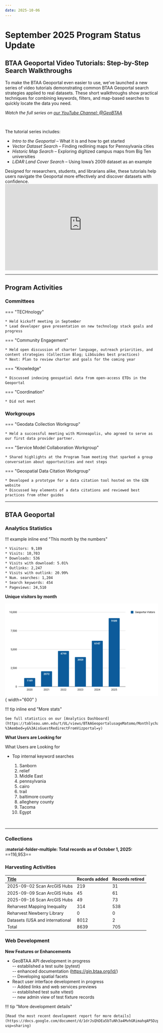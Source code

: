 ```yaml
---
date: 2025-10-06
---
```


# September 2025 Program Status Update

## BTAA Geoportal Video Tutorials: Step-by-Step Search Walkthroughs

To make the BTAA Geoportal even easier to use, we’ve launched a new series of video tutorials demonstrating common BTAA Geoportal search strategies applied to real datasets. These short walkthroughs show practical techniques for combining keywords, filters, and map-based searches to quickly locate the data you need.

_Watch the full series on [our YouTube Channel: @GeoBTAA](https://www.youtube.com/watch?v=RbFjvVNI4-M&list=PLNMgmHMZCEbc-QJZP12rKa1YtFjgD-7Vh)_ 
<!-- more --><br />
The tutorial series includes:<br />
<ul>
<li><em>Intro to the Geoportal</em> – What it is and how to get started</li>
<li><em>Vector Dataset Search</em> – Finding redlining maps for Pennsylvania cities</li>
<li><em>Historic Map Search</em> – Exploring digitized campus maps from Big Ten universities</li>
<li><em>LiDAR Land Cover Search</em> – Using Iowa’s 2009 dataset as an example</li></ul>
 <!-- more -->
Designed for researchers, students, and librarians alike, these tutorials help users navigate the Geoportal more effectively and discover datasets with confidence.
<!-- Responsive YouTube embed -->
<div style="max-width: 550px; margin: 0 auto; align=left;">
  <div style="position: relative; width: 100%; aspect-ratio: 16 / 9;">
    <iframe
      src="https://www.youtube-nocookie.com/embed/RbFjvVNI4-M?modestbranding=1&rel=0&cc_load_policy=1"
      title="Descriptive title of this video"
      style="position:absolute; inset:0; width:100%; height:100%; border:0;"
      allow="accelerometer; autoplay; clipboard-write; encrypted-media; gyroscope; picture-in-picture; web-share"
      loading="lazy"
      allowfullscreen>
    </iframe>
  </div>
</div>

<hr>

## Program Activities

### Committees

<div class="grid" markdown>


=== "TECHnology"

	* Held kickoff meeting in September
	* Lead developer gave presentation on new technology stack goals and progress

=== "Community Engagement"

	* Held open discussion of charter language, outreach priorities, and content strategies (Collection Blog; LibGuides best practices)
	* Next: Plan to review charter and goals for the coming year

=== "Knowledge"

	* Discussed indexing geospatial data from open-access ETDs in the Geoportal

=== "Coordination"

	* Did not meet


</div>

### Workgroups

<div class="grid" markdown>


=== "Geodata Collection Workgroup"

	* Held a successful meeting with Minneapolis, who agreed to serve as our first data provider partner.

=== "Service Model Collaboration Workgroup"

	* Shared highlights at the Program Team meeting that sparked a group conversation about opportunities and next steps

=== "Geospatial Data Citation Workgroup"

	* Developed a prototype for a data citation tool hosted on the GIN website
	* Discussed key elements of a data citations and reviewed best practices from other guides

	
</div>
<hr>


## BTAA Geoportal 

### Analytics Statistics

!!! example inline end "This month by the numbers"

	* Visitors: 9,189
	* Visits: 10,703
	* Downloads: 536
	* Visits with download: 5.01%
	* Outlinks: 2,247
	* Visits with outlink: 20.99%
	* Num. searches: 1,204
	* Search keywords: 454
	* Pageviews: 24,510


**Unique visitors by month**

![](img/2025-09-monthly-users.png){ width="600" }


!!! tip inline end "More stats"

    See full statistics on our [Analytics Dashboard](https://tableau.umn.edu/t/UL/views/BTAAGeoportalusageMatomo/Monthlycharts?%3Aembed=y&%3AisGuestRedirectFromVizportal=y)


**What Users are Looking for**

<div class="grid cards" markdown>

What Users are Looking for

-   Top internal keyword searches

	1. Sanborn
	1. relief
	1. Middle East
	1. pennsylvania
	1. cairo
	1. trail
	1. baltimore county
	1. allegheny county
	1. Tacoma
	1. Egypt


</div>

<br clear="left"/>

---

### Collections

**:material-folder-multiple: Total records as of October 1, 2025:** ==116,953== 

### Harvesting Activities

| [Title](http://URL) | Records added | Records retired |
| :---- | ----- | ----- |
| 2025-09-02 Scan ArcGIS Hubs | 219 | 31 |
| 2025-09-09 Scan ArcGIS Hubs | 45 | 61 |
| 2025-09-16 Scan ArcGIS Hubs | 49 | 73 |
| Reharvest Mapping Inequality | 314 | 538 |
| Reharvest Newberry Library | 0 | 0 |
| Datasets (USA and international | 8012 | 2 |
| Total | 8639 | 705 |


### Web Development

**New Features or Enhancements**

* GeoBTAA API development in progress<br />
-- established a test suite (pytest)<br />
-- enhanced documentation (https://gin.btaa.org/ld/)<br />
-- Developing spatial facets<br />
* React user interface development in progress<br />
-- Added links and web services previews<br />
-- established test suite vitest)<br />
-- new admin view of test fixture records<br />

!!! tip "More development details"

	[Read the most recent development report for more details](https://docs.google.com/document/d/1drJsQhDEa5bTuNh3a4MvhGRimahqAP5DzpzQ5z0JCTg/edit?usp=sharing)


